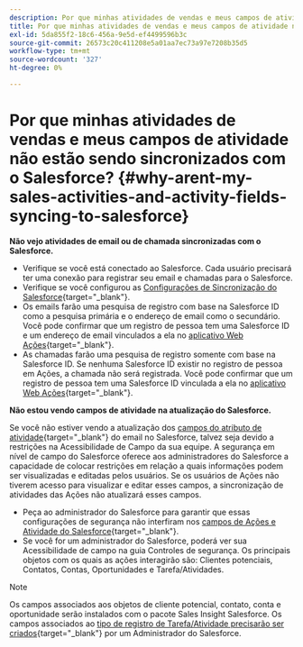 ```yaml
---
description: Por que minhas atividades de vendas e meus campos de atividade não estão sendo sincronizados com o Salesforce? - Documentação do Marketo - Documentação do produto
title: Por que minhas atividades de vendas e meus campos de atividade não estão sendo sincronizados com o Salesforce?
exl-id: 5da855f2-18c6-456a-9e5d-ef4499596b3c
source-git-commit: 26573c20c411208e5a01aa7ec73a97e7208b35d5
workflow-type: tm+mt
source-wordcount: '327'
ht-degree: 0%

---
```


# Por que minhas atividades de vendas e meus campos de atividade não estão sendo sincronizados com o Salesforce? {#why-arent-my-sales-activities-and-activity-fields-syncing-to-salesforce}

**Não vejo atividades de email ou de chamada sincronizadas com o Salesforce.**

* Verifique se você está conectado ao Salesforce. Cada usuário precisará ter uma conexão para registrar seu email e chamadas para o Salesforce.
* Verifique se você configurou as [Configurações de Sincronização do Salesforce](/help/marketo/product-docs/marketo-sales-insight/actions/crm/salesforce-integration/sync-sales-activities-to-salesforce.md){target="_blank"}.
* Os emails farão uma pesquisa de registro com base na Salesforce ID como a pesquisa primária e o endereço de email como o secundário. Você pode confirmar que um registro de pessoa tem uma Salesforce ID e um endereço de email vinculados a ela no [aplicativo Web Ações](https://toutapp.com/next#command_center){target="_blank"}.
* As chamadas farão uma pesquisa de registro somente com base na Salesforce ID. Se nenhuma Salesforce ID existir no registro de pessoa em Ações, a chamada não será registrada. Você pode confirmar que um registro de pessoa tem uma Salesforce ID vinculada a ela no [aplicativo Web Ações](https://toutapp.com/next#command_center){target="_blank"}.

**Não estou vendo campos de atividade na atualização do Salesforce.**

Se você não estiver vendo a atualização dos [campos do atributo de atividade](/help/marketo/product-docs/marketo-sales-insight/actions/crm/salesforce-package-configuration/logging-sales-activity-attributes-to-salesforce.md){target="_blank"} do email no Salesforce, talvez seja devido a restrições na Acessibilidade de Campo da sua equipe. A segurança em nível de campo do Salesforce oferece aos administradores do Salesforce a capacidade de colocar restrições em relação a quais informações podem ser visualizadas e editadas pelos usuários. Se os usuários de Ações não tiverem acesso para visualizar e editar esses campos, a sincronização de atividades das Ações não atualizará esses campos.

* Peça ao administrador do Salesforce para garantir que essas configurações de segurança não interfiram nos [campos de Ações e Atividade do Salesforce](/help/marketo/product-docs/marketo-sales-insight/actions/crm/salesforce-package-configuration/logging-sales-activity-attributes-to-salesforce.md){target="_blank"}.
* Se você for um administrador do Salesforce, poderá ver sua Acessibilidade de campo na guia Controles de segurança. Os principais objetos com os quais as ações interagirão são: Clientes potenciais, Contatos, Contas, Oportunidades e Tarefa/Atividades.

>[!NOTE]
>
>Os campos associados aos objetos de cliente potencial, contato, conta e oportunidade serão instalados com o pacote Sales Insight Salesforce. Os campos associados ao [tipo de registro de Tarefa/Atividade precisarão ser criados](/help/marketo/product-docs/marketo-sales-insight/actions/crm/salesforce-package-configuration/logging-sales-activity-attributes-to-salesforce.md){target="_blank"} por um Administrador do Salesforce.
